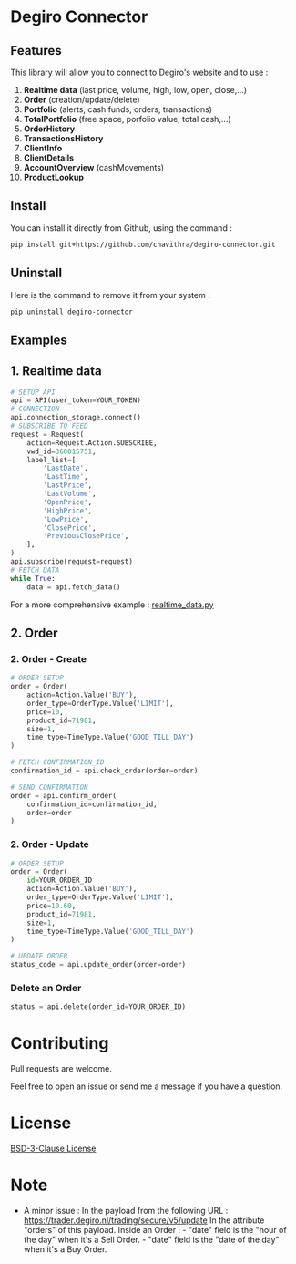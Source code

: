# **Degiro Connector**

## Features
This library will allow you to connect to Degiro's website and to use :
1. **Realtime data** (last price, volume, high, low, open, close,...)
2. **Order** (creation/update/delete)
3. **Portfolio** (alerts, cash funds, orders, transactions)
4. **TotalPortfolio** (free space, porfolio value, total cash,...)
5. **OrderHistory**
6. **TransactionsHistory**
7. **ClientInfo**
8. **ClientDetails**
9. **AccountOverview** (cashMovements)
10. **ProductLookup**

## Install
You can install it directly from Github, using the command :

```bash
pip install git+https://github.com/chavithra/degiro-connector.git
```

## Uninstall
Here is the command to remove it from your system :
```bash
pip uninstall degiro-connector
```

## **Examples**

## 1. Realtime data

```python
# SETUP API
api = API(user_token=YOUR_TOKEN)
# CONNECTION
api.connection_storage.connect()
# SUBSCRIBE TO FEED
request = Request(
    action=Request.Action.SUBSCRIBE,
    vwd_id=360015751,
    label_list=[
        'LastDate',
        'LastTime',
        'LastPrice',
        'LastVolume',
        'OpenPrice',
        'HighPrice',
        'LowPrice',
        'ClosePrice',
        'PreviousClosePrice',
    ],
)
api.subscribe(request=request)
# FETCH DATA
while True:
    data = api.fetch_data()
```

For a more comprehensive example : [realtime_data.py](examples/quotecast/realtime_data.py)

## 2. Order

### 2. Order - Create
```python
# ORDER SETUP
order = Order(
    action=Action.Value('BUY'),
    order_type=OrderType.Value('LIMIT'),
    price=10,
    product_id=71981,
    size=1,
    time_type=TimeType.Value('GOOD_TILL_DAY')
)

# FETCH CONFIRMATION_ID
confirmation_id = api.check_order(order=order)

# SEND CONFIRMATION
order = api.confirm_order(
    confirmation_id=confirmation_id,
    order=order
)
```

### 2. Order - Update

```python
# ORDER SETUP
order = Order(
    id=YOUR_ORDER_ID
    action=Action.Value('BUY'),
    order_type=OrderType.Value('LIMIT'),
    price=10.60,
    product_id=71981,
    size=1,
    time_type=TimeType.Value('GOOD_TILL_DAY')
)

# UPDATE ORDER
status_code = api.update_order(order=order)
```

### Delete an Order

```python
status = api.delete(order_id=YOUR_ORDER_ID)
```

# Contributing
Pull requests are welcome.

Feel free to open an issue or send me a message if you have a question.

# License
[BSD-3-Clause License](https://raw.githubusercontent.com/Chavithra/degiro_connector/master/LICENSE)

# Note
* A minor issue :
    In the payload from the following URL :
        https://trader.degiro.nl/trading/secure/v5/update
    In the attribute "orders" of this payload.
    Inside an Order :
        - "date" field is the "hour of the day" when it's a Sell Order.
        - "date" field is the "date of the day" when it's a Buy Order.
